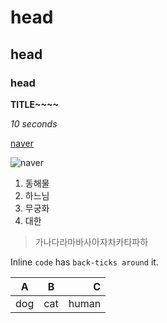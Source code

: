 # head
## head
### head

**TITLE~~~~**

*10 seconds*

[naver](http://naver.com)

![naver](http://img.naver.net/static/www/u/2013/0731/nmms_224940510.gif)

1. 동해물
2. 하느님
3. 무궁화
4. 대한

>가나다라마바사아자차카타파하


Inline `code` has `back-ticks around` it.


|A   |B     |C    |
|----|:----:|----:|
|dog |cat   |human|

